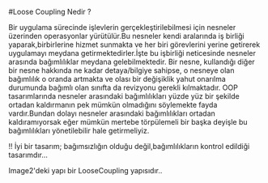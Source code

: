 ﻿#Loose Coupling Nedir ?

Bir uygulama sürecinde işlevlerin gerçekleştirilebilmesi için nesneler üzerinden operasyonlar yürütülür.Bu nesneler kendi aralarında iş birliği yaparak,birbirlerine hizmet sunmakta ve her biri görevlerini yerine getirerek uygulamayı meydana getirmektedirler.İşte bu işbirliği neticesinde nesneler arasında bağımlılıklar meydana gelebilmektedir.
Bir nesne, kullandığı diğer bir nesne hakkında ne kadar detaya/bilgiye sahipse, o nesneye olan bağımlılık o oranda artmakta ve olası bir değişiklik yahut onarılma durumunda bağımlı olan sınıfta da revizyonu gerekli kılmaktadır.
OOP tasarımlarında nesneler arasındaki bağımlılıkları yüzde yüz bir şekilde ortadan kaldırmanın pek mümkün olmadığını söylemekte fayda vardır.Bundan dolayı nesneler arasındaki bağımlılıkları ortadan kaldıramıyorsak eğer mümkün mertebe törpülemeli bir başka deyişle bu bağımlılıkları yönetilebilir hale getirmeliyiz.

!! İyi bir tasarım; bağımsızlığın olduğu değil,bağımlılıkların kontrol edildiği tasarımdır...

Image2'deki yapı bir LooseCoupling yapısıdır..